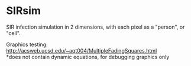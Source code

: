 # SIRsim
SIR infection simulation in 2 dimensions, with each pixel as a "person", or "cell".

Graphics testing: http://acsweb.ucsd.edu/~aqt004/MultipleFadingSquares.html  
*does not contain dynamic equations, for debugging graphics only